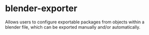 # blender-exporter
Allows users to configure exportable packages from objects within a blender file, which can be exported manually and/or automatically.
